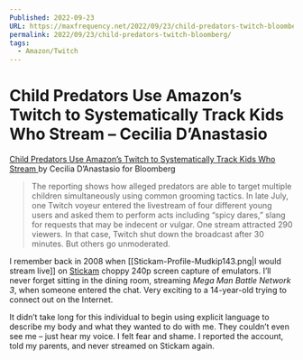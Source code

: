 ```yaml
---
Published: 2022-09-23
URL: https://maxfrequency.net/2022/09/23/child-predators-twitch-bloomberg/
permalink: 2022/09/23/child-predators-twitch-bloomberg/
tags:
  - Amazon/Twitch
---
```

# Child Predators Use Amazon’s Twitch to Systematically Track Kids Who Stream – Cecilia D’Anastasio

[Child Predators Use Amazon’s Twitch to Systematically Track Kids Who Stream ](https://www.bloomberg.com/graphics/2022-twitch-problem-with-child-predators/?leadSource=uverify%20wall)by Cecilia D’Anastasio for Bloomberg

> The reporting shows how alleged predators are able to target multiple children simultaneously using common grooming tactics. In late July, one Twitch voyeur entered the livestream of four different young users and asked them to perform acts including “spicy dares,” slang for requests that may be indecent or vulgar. One stream attracted 290 viewers. In that case, Twitch shut down the broadcast after 30 minutes. But others go unmoderated.

I remember back in 2008 when [[Stickam-Profile-Mudkip143.png|I would stream live]] on [Stickam](https://en.wikipedia.org/wiki/Stickam) choppy 240p screen capture of emulators. I’ll never forget sitting in the dining room, streaming *Mega Man Battle Network 3*, when someone entered the chat. Very exciting to a 14-year-old trying to connect out on the Internet.

It didn’t take long for this individual to begin using explicit language to describe my body and what they wanted to do with me. They couldn’t even see me – just hear my voice. I felt fear and shame. I reported the account, told my parents, and never streamed on Stickam again.